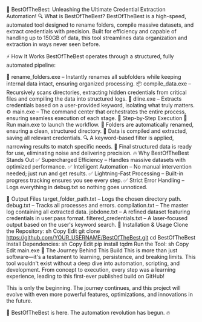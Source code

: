 🚀 BestOfTheBest: Unleashing the Ultimate Credential Extraction Automation!
🔍 What is BestOfTheBest?
BestOfTheBest is a high-speed, automated tool designed to rename folders, compile massive datasets, and extract credentials with precision. Built for efficiency and capable of handling up to 150GB of data, this tool streamlines data organization and extraction in ways never seen before.

⚡ How It Works
BestOfTheBest operates through a structured, fully automated pipeline:

📝 rename_folders.exe – Instantly renames all subfolders while keeping internal data intact, ensuring organized processing.
📦 compile_data.exe – Recursively scans directories, extracting hidden credentials from critical files and compiling the data into structured logs.
🔑 dline.exe – Extracts credentials based on a user-provided keyword, isolating what truly matters.
⚙️ main.exe – The command center that orchestrates the entire process, ensuring seamless execution of each stage.
📜 Step-by-Step Execution
🏁 Run main.exe to launch the workflow.
🔄 Folders are automatically renamed, ensuring a clean, structured directory.
📂 Data is compiled and extracted, saving all relevant credentials.
🔍 A keyword-based filter is applied, narrowing results to match specific needs.
🎯 Final structured data is ready for use, eliminating noise and delivering precision.
🔥 Why BestOfTheBest Stands Out
✅ Supercharged Efficiency – Handles massive datasets with optimized performance.
✅ Intelligent Automation – No manual intervention needed; just run and get results.
✅ Lightning-Fast Processing – Built-in progress tracking ensures you see every step.
✅ Strict Error Handling – Logs everything in debug.txt so nothing goes unnoticed.

📂 Output Files
target_folder_path.txt – Logs the chosen directory path.
debug.txt – Tracks all processes and errors.
compilation.txt – The master log containing all extracted data.
jobdone.txt – A refined dataset featuring credentials in user:pass format.
filtered_credentials.txt – A laser-focused output based on the user's keyword search.
🔧 Installation & Usage
Clone the Repository:
sh
Copy
Edit
git clone https://github.com/YOUR_USERNAME/BestOfTheBest.git
cd BestOfTheBest
Install Dependencies:
sh
Copy
Edit
pip install tqdm
Run the Tool:
sh
Copy
Edit
main.exe
🌟 The Journey Behind This Build
This is more than just software—it's a testament to learning, persistence, and breaking limits. This tool wouldn't exist without a deep dive into automation, scripting, and development. From concept to execution, every step was a learning experience, leading to this first-ever published build on GitHub!

This is only the beginning. The journey continues, and this project will evolve with even more powerful features, optimizations, and innovations in the future.

🚀 BestOfTheBest is here. The automation revolution has begun. 🔥


